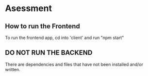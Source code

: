 # Asessment

## How to run the Frontend

 To run the frontend app, cd into 'client' and run "npm start"

 ## DO NOT RUN THE BACKEND

There are dependencies and files that have not been installed and/or written.